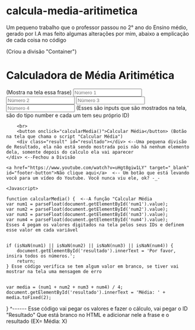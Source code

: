 # calcula-media-aritimetica

Um pequeno trabalho que o professor passou no 2° ano do Ensino médio, gerado por I.A mas feito algumas alterações por mim, abaixo a emplicação de cada coisa no código

<HTML>
<div class="container"> (Criou a divisão "Container")
        <h1>Calculadora de Média Aritimética</h1> (Mostra na tela essa frase)
        <input type="number" id="num1" placeholder="Número 1">
        <input type="number" id="num2" placeholder="Número 2">
        <input type="number" id="num3" placeholder="Número 3">
        <input type="number" id="num4" placeholder="Número 4">
         (Esses são inputs que são mostrados na tela, são do tipo number e cada um tem seu próprio ID)
        
        <br>
        <button onclick="calcularMedia()">Calcular Média</button> (Botão na tela que chama o script "Calcular Média")
        <div class="result" id="resultado"></div> <--Uma pequena divisão de Resultado, ela não está sendo mostrada pois não há nenhum elemento dela, somente depois do calculo ela vai aparecer
    </div> <--Fechou a Divisão

    <a href="https://www.youtube.com/watch?v=uHgt8giw1LY" target="_blank" id="footer-button">Não clique aqui</a>  <-- Um botão que está levando você para um vídeo do Youtube. Você nunca viu ele, ok? -_-

    <Javascript>
    
    function calcularMedia() {  <--A função "Calcular Média
    var num1 = parseFloat(document.getElementById('num1').value);
    var num2 = parseFloat(document.getElementById('num2').value);
    var num3 = parseFloat(document.getElementById('num3').value);
    var num4 = parseFloat(document.getElementById('num4').value);
    Esses 4 pegam os valores digitados na tela pelos seus IDs e definem esse valor em cada variável


    if (isNaN(num1) || isNaN(num2) || isNaN(num3) || isNaN(num4)) {
        document.getElementById('resultado').innerText = 'Por favor, insira todos os números.';
        return;
    } Esse código verifica se tem algum valor em branco, se tiver vai mostrar na tela uma mensagem de erro


    var media = (num1 + num2 + num3 + num4) / 4;
    document.getElementById('resultado').innerText = 'Média: ' + media.toFixed(2);
} ^------ Esse código vai pegar os valores e fazer o cálculo, vai pegar o ID "Resultado" Que está branco no HTML e adicionar nele a frase e o resultado (EX= Média: X)
